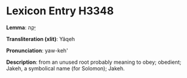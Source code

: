 # Lexicon Entry H3348

**Lemma**: יָקֶה

**Transliteration (xlit)**: Yâqeh

**Pronunciation**: yaw-keh'

**Description**:
from an unused root probably meaning to obey; obedient; Jakeh, a symbolical name (for Solomon); Jakeh.
